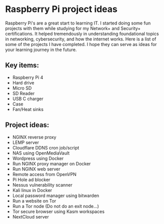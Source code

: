 # Raspberry Pi project ideas

Raspberry Pi's are a great start to learning IT. I started doing some fun projects with them while studying for my Network+ and Security+ certifications. It helped tremendously in understanding foundational topics in networking, cybersecurity, and how the internet works. Here is a list of some of the projects I have completed. I hope they can serve as ideas for your learning journey in the future.

## Key items:

* Raspberry Pi 4
* Hard drive
* Micro SD
* SD Reader
* USB C charger
* Case
* Fan/Heat sinks

## Project ideas:&#x20;

* NGINX reverse proxy
* LEMP server
* Cloudflare DDNS cron job/script
* NAS using OpenMediaVault
* Wordpress using Docker
* Run NGINX proxy manager on Docker
* Run NGINX web server
* Remote access from OpenVPN
* Pi Hole ad blocker
* Nessus vulnerability scanner
* Kali linux in Docker
* Local password manager using bitwarden
* Run a website on Tor
* Run a Tor node (Do not do an exit node...)
* Tor secure browser using Kasm workspaces
* NextCloud server
